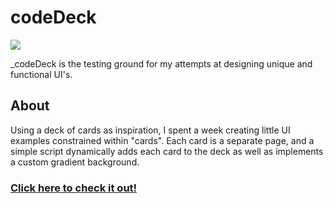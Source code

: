 # codeDeck
[![](http://idreesinc.com/images/code-deck_thumbnail.png)](https://cdn.rawgit.com/IdreesInc/codeDeck/master/codeDeck.html)

_codeDeck is the testing ground for my attempts at designing unique and functional UI's.
## About

Using a deck of cards as inspiration, I spent a week creating little UI examples constrained within "cards". Each card is a separate page, and a simple script dynamically adds each card to the deck as well as implements a custom gradient background.

### [Click here to check it out!](https://cdn.rawgit.com/IdreesInc/codeDeck/master/codeDeck.html)
